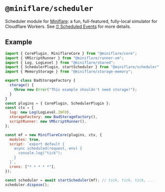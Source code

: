 # `@miniflare/scheduler`

Scheduler module for [Miniflare](https://github.com/cloudflare/miniflare): a
fun, full-featured, fully-local simulator for Cloudflare Workers. See
[⏰ Scheduled Events](https://miniflare.dev/core/scheduled) for more details.

## Example

```js
import { CorePlugin, MiniflareCore } from "@miniflare/core";
import { VMScriptRunner } from "@miniflare/runner-vm";
import { Log, LogLevel } from "@miniflare/shared";
import { SchedulerPlugin, startScheduler } from "@miniflare/scheduler";
import { MemoryStorage } from "@miniflare/storage-memory";

export class BadStorageFactory {
  storage() {
    throw new Error("This example shouldn't need storage!");
  }
}
const plugins = { CorePlugin, SchedulerPlugin };
const ctx = {
  log: new Log(LogLevel.INFO),
  storageFactory: new BadStorageFactory(),
  scriptRunner: new VMScriptRunner(),
};

const mf = new MiniflareCore(plugins, ctx, {
  modules: true,
  script: `export default {
    async scheduled(request, env) {
      console.log("tick");
    }
  }`,
  crons: ["* * * * *"],
});

const scheduler = await startScheduler(mf); // tick, tick, tick, ...
scheduler.dispose();
```

